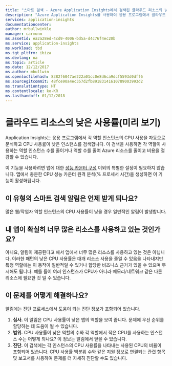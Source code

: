 ```yaml
---
title: "스마트 검색 - Azure Application Insights에서 검색된 클라우드 리소스의 낮은 사용률 | Microsoft Docs"
description: "Azure Application Insights를 사용하여 응용 프로그램에서 클라우드 리소스의 낮은 사용률을 모니터링합니다."
services: application-insights
documentationcenter: 
author: mrbullwinkle
manager: carmonm
ms.assetid: ea2a28ed-4cd9-4006-bd5a-d4c76f4ec20b
ms.service: application-insights
ms.workload: tbd
ms.tgt_pltfrm: ibiza
ms.devlang: na
ms.topic: article
ms.date: 12/12/2017
ms.author: mbullwin
ms.openlocfilehash: 8382f6047ae222a01cc0e8d6ca9dcf5593d0dff6
ms.sourcegitcommit: 48fce90a4ec357d2fb89183141610789003993d2
ms.translationtype: HT
ms.contentlocale: ko-KR
ms.lasthandoff: 01/12/2018
---
```

# <a name="low-utilization-of-cloud-resources-preview"></a>클라우드 리소스의 낮은 사용률(미리 보기)

Application Insights는 응용 프로그램에서 각 역할 인스턴스의 CPU 사용을 자동으로 분석하고 CPU 사용률이 낮은 인스턴스를 검색합니다. 이 검색을 사용하면 각 역할이 사용하는 역할 인스턴스 수를 줄이거나 역할 수를 줄여 Azure 리소스를 줄이고 비용을 절감할 수 있습니다.

이 기능을 사용하려면 앱에 대한 [성능 카운터 구성](https://docs.microsoft.com/azure/application-insights/app-insights-performance-counters) 이외의 특별한 설정이 필요하지 않습니다. 앱에서 충분한 CPU 성능 카운터 원격 분석(% 프로세서 시간)을 생성하면 이 기능이 활성화됩니다.

## <a name="when-would-i-get-this-type-of-smart-detection-notification"></a>이 유형의 스마트 검색 알림은 언제 받게 되나요?
많은 웹/작업자 역할 인스턴스의 CPU 사용률이 낮을 경우 일반적인 알림이 발생합니다.

## <a name="does-my-app-definitely-consume-too-many-resources"></a>내 앱이 확실히 너무 많은 리소스를 사용하고 있는 것인가요?
아니요, 알림이 제공된다고 해서 앱에서 너무 많은 리소스를 사용하고 있는 것은 아닙니다. 이러한 패턴의 낮은 CPU 사용률은 대개 리소스 사용을 줄일 수 있음을 나타내지만 특정 역할에는 이 동작이 일반적일 수 있거나 합당한 비즈니스 근거가 있을 수 있으며 무시해도 됩니다. 예를 들어 여러 인스턴스가 CPU가 아니라 메모리/네트워크 같은 다른 리소스에 필요한 것 일 수 있습니다.

## <a name="how-do-i-fix-it"></a>이 문제를 어떻게 해결하나요?
알림에는 진단 프로세스에서 도움이 되는 진단 정보가 포함되어 있습니다.
1. **심사.** 이 알림은 CPU 사용률이 낮은 앱의 역할을 보여 줍니다. 문제에 우선 순위를 할당하는 데 도움이 될 수 있습니다.
2. **범위.** CPU 사용률이 낮은 역할의 수와 각 역할에서 적은 CPU를 사용하는 인스턴스 수는 어떻게 되나요? 이 정보는 알림에서 얻을 수 있습니다.
3. **진단.** 이 검색에는 각 인스턴스의 CPU 사용률을 나타내는 사용된 CPU의 비율이 포함되어 있습니다. CPU 사용률 백분위 수와 같은 지원 정보로 연결되는 관련 항목 및 보고서를 사용하여 문제를 더 자세히 진단할 수도 있습니다.
